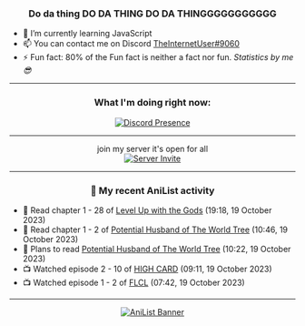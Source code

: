 <div align="center">

### Do da thing DO DA THING DO DA THINGGGGGGGGGGG
</div>

- 🌱 I’m currently learning JavaScript
- 📫 You can contact me on Discord [TheInternetUser#9060](https://discord.com/users/534117072796385300)
- ⚡ Fun fact: 80% of the Fun fact is neither a fact nor fun. _Statistics by me 😎_
<hr>

<div align="center">

### What I'm doing right now:
[![Discord Presence](https://lanyard.cnrad.dev/api/534117072796385300)](https://discord.com/users/534117072796385300)
<hr>

join my server it's open for all <br>
[![Server Invite](https://invidget.switchblade.xyz/bfYgVHxrSs)](https://discord.gg/bfYgVHxrSs)

<hr>
  
### 🌸 My recent AniList activity

</div>

<!-- ANILIST_ACTIVITY:start -->

-   📖 Read chapter 1 - 28 of [Level Up with the Gods](https://anilist.co/manga/138222) (19:18, 19 October 2023)
-   📖 Read chapter 1 - 2 of [Potential Husband of The World Tree](https://anilist.co/manga/164510) (10:46, 19 October 2023)
-   📖 Plans to read [Potential Husband of The World Tree](https://anilist.co/manga/164510) (10:22, 19 October 2023)
-   📺 Watched episode 2 - 10 of [HIGH CARD](https://anilist.co/anime/135778) (09:11, 19 October 2023)
-   📺 Watched episode 1 - 2 of [FLCL](https://anilist.co/anime/227) (07:42, 19 October 2023)

<!-- ANILIST_ACTIVITY:end -->
<hr>

<div align="center">

[![AniList Banner](https://img.anili.st/User/929966)](https://anilist.co/user/TheInternetUser)

<!-- ![Profile views](https://gpvc.arturio.dev/TheInternetUse7) Since 2023-01-09 -->
<br>


</div>
